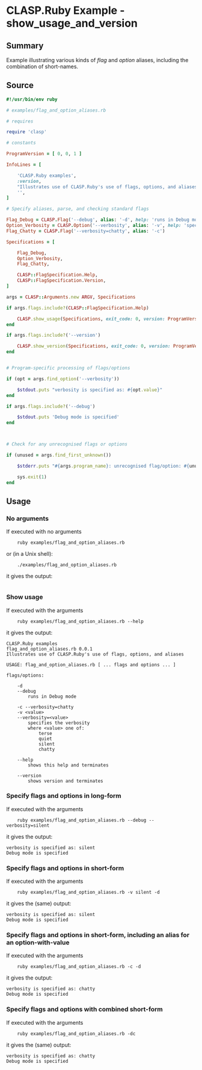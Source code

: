 # CLASP.Ruby Example - **show_usage_and_version**

## Summary

Example illustrating various kinds of *flag* and *option* aliases, including the combination of short-names.

## Source

```ruby
#!/usr/bin/env ruby

# examples/flag_and_option_aliases.rb

# requires

require 'clasp'

# constants

ProgramVersion = [ 0, 0, 1 ]

InfoLines = [

    'CLASP.Ruby examples',
    :version,
    "Illustrates use of CLASP.Ruby's use of flags, options, and aliases",
    '',
]

# Specify aliases, parse, and checking standard flags

Flag_Debug = CLASP.Flag('--debug', alias: '-d', help: 'runs in Debug mode')
Option_Verbosity = CLASP.Option('--verbosity', alias: '-v', help: 'specifies the verbosity', values: [ 'terse', 'quiet', 'silent', 'chatty' ])
Flag_Chatty = CLASP.Flag('--verbosity=chatty', alias: '-c')

Specifications = [

	Flag_Debug,
	Option_Verbosity,
	Flag_Chatty,

    CLASP::FlagSpecification.Help,
    CLASP::FlagSpecification.Version,
]

args = CLASP::Arguments.new ARGV, Specifications

if args.flags.include?(CLASP::FlagSpecification.Help)

    CLASP.show_usage(Specifications, exit_code: 0, version: ProgramVersion, stream: $stdout, info_lines: InfoLines)
end

if args.flags.include?('--version')

    CLASP.show_version(Specifications, exit_code: 0, version: ProgramVersion, stream: $stdout)
end


# Program-specific processing of flags/options

if (opt = args.find_option('--verbosity'))

	$stdout.puts "verbosity is specified as: #{opt.value}"
end

if args.flags.include?('--debug')

	$stdout.puts 'Debug mode is specified'
end



# Check for any unrecognised flags or options

if (unused = args.find_first_unknown())

	$stderr.puts "#{args.program_name}: unrecognised flag/option: #{unused}"

    sys.exit(1)
end
```

## Usage

### No arguments

If executed with no arguments

```
    ruby examples/flag_and_option_aliases.rb
```

or (in a Unix shell):

```
    ./examples/flag_and_option_aliases.rb
```

it gives the output:

```
```

### Show usage

If executed with the arguments

```
    ruby examples/flag_and_option_aliases.rb --help
```

it gives the output:

```
CLASP.Ruby examples
flag_and_option_aliases.rb 0.0.1
Illustrates use of CLASP.Ruby's use of flags, options, and aliases

USAGE: flag_and_option_aliases.rb [ ... flags and options ... ]

flags/options:

	-d
	--debug
		runs in Debug mode

	-c --verbosity=chatty
	-v <value>
	--verbosity=<value>
		specifies the verbosity
		where <value> one of:
			terse
			quiet
			silent
			chatty

	--help
		shows this help and terminates

	--version
		shows version and terminates
```

### Specify flags and options in long-form

If executed with the arguments

```
    ruby examples/flag_and_option_aliases.rb --debug --verbosity=silent
```

it gives the output:

```
verbosity is specified as: silent
Debug mode is specified
```

### Specify flags and options in short-form

If executed with the arguments

```
    ruby examples/flag_and_option_aliases.rb -v silent -d
```

it gives the (same) output:

```
verbosity is specified as: silent
Debug mode is specified
```

### Specify flags and options in short-form, including an alias for an option-with-value

If executed with the arguments

```
    ruby examples/flag_and_option_aliases.rb -c -d
```

it gives the output:

```
verbosity is specified as: chatty
Debug mode is specified
```

### Specify flags and options with combined short-form

If executed with the arguments

```
    ruby examples/flag_and_option_aliases.rb -dc
```

it gives the (same) output:

```
verbosity is specified as: chatty
Debug mode is specified
```

